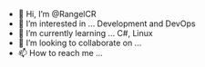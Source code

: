 - 👋 Hi, I’m @RangelCR
- 👀 I’m interested in ... Development and DevOps
- 🌱 I’m currently learning ... C#, Linux
- 💞️ I’m looking to collaborate on ...
- 📫 How to reach me ...

<!---
RangelCR/RangelCR is a ✨ special ✨ repository because its `README.md` (this file) appears on your GitHub profile.
You can click the Preview link to take a look at your changes.
--->
